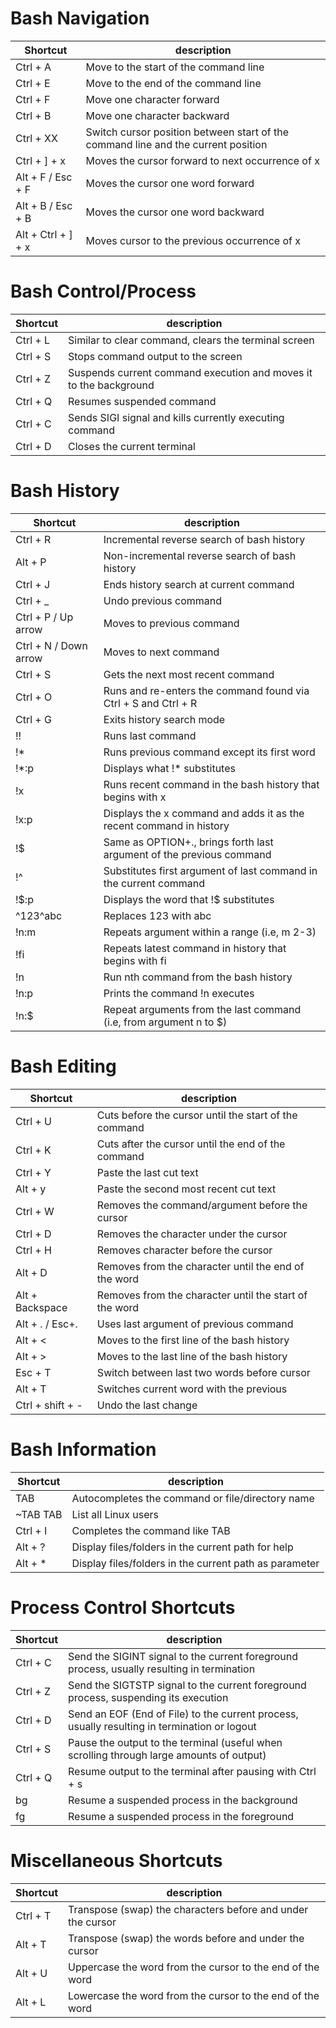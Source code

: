 # Bash Navigation

| Shortcut           | description                                                                       |
| ------------------ | --------------------------------------------------------------------------------- |
| Ctrl + A           | Move to the start of the command line                                             |
| Ctrl + E           | Move to the end of the command line                                               |
| Ctrl + F           | Move one character forward                                                        |
| Ctrl + B           | Move one character backward                                                       |
| Ctrl + XX          | Switch cursor position between start of the command line and the current position |
| Ctrl + ] + x       | Moves the cursor forward to next occurrence of x                                  |
| Alt + F / Esc + F  | Moves the cursor one word forward                                                 |
| Alt + B / Esc + B  | Moves the cursor one word backward                                                |
| Alt + Ctrl + ] + x | Moves cursor to the previous occurrence of x                                      |

# Bash Control/Process

| Shortcut | description                                                       |
| -------- | ----------------------------------------------------------------- |
| Ctrl + L | Similar to clear command, clears the terminal screen              |
| Ctrl + S | Stops command output to the screen                                |
| Ctrl + Z | Suspends current command execution and moves it to the background |
| Ctrl + Q | Resumes suspended command                                         |
| Ctrl + C | Sends SIGI signal and kills currently executing command           |
| Ctrl + D | Closes the current terminal                                       |

# Bash History

| Shortcut              | description                                                          |
| --------------------- | -------------------------------------------------------------------- |
| Ctrl + R              | Incremental reverse search of bash history                           |
| Alt + P               | Non-incremental reverse search of bash history                       |
| Ctrl + J              | Ends history search at current command                               |
| Ctrl + _              | Undo previous command                                                |
| Ctrl + P / Up arrow   | Moves to previous command                                            |
| Ctrl + N / Down arrow | Moves to next command                                                |
| Ctrl + S              | Gets the next most recent command                                    |
| Ctrl + O              | Runs and re-enters the command found via Ctrl + S and Ctrl + R       |
| Ctrl + G              | Exits history search mode                                            |
| !!                    | Runs last command                                                    |
| !*                    | Runs previous command except its first word                          |
| !*:p                  | Displays what !* substitutes                                         |
| !x                    | Runs recent command in the bash history that begins with x           |
| !x:p                  | Displays the x command and adds it as the recent command in history  |
| !$                    | Same as OPTION+., brings forth last argument of the previous command |
| !^                    | Substitutes first argument of last command in the current command    |
| !$:p                  | Displays the word that !$ substitutes                                |
| ^123^abc              | Replaces 123 with abc                                                |
| !n:m                  | Repeats argument within a range (i.e, m 2-3)                         |
| !fi                   | Repeats latest command in history that begins with fi                |
| !n                    | Run nth command from the bash history                                |
| !n:p                  | Prints the command !n executes                                       |
| !n:$                  | Repeat arguments from the last command (i.e, from argument n to $)   |

# Bash Editing

| Shortcut         | description                                            |
| ---------------- | ------------------------------------------------------ |
| Ctrl + U         | Cuts before the cursor until the start of the command  |
| Ctrl + K         | Cuts after the cursor until the end of the command     |
| Ctrl + Y         | Paste the last cut text                                |
| Alt + y          | Paste the second most recent cut text                  |
| Ctrl + W         | Removes the command/argument before the cursor         |
| Ctrl + D         | Removes the character under the cursor                 |
| Ctrl + H         | Removes character before the cursor                    |
| Alt + D          | Removes from the character until the end of the word   |
| Alt + Backspace  | Removes from the character until the start of the word |
| Alt + . / Esc+.  | Uses last argument of previous command                 |
| Alt + <          | Moves to the first line of the bash history            |
| Alt + >          | Moves to the last line of the bash history             |
| Esc + T          | Switch between last two words before cursor            |
| Alt + T          | Switches current word with the previous                |
| Ctrl + shift + - | Undo the last change                                   |

# Bash Information

| Shortcut | description                                            |
| -------- | ------------------------------------------------------ |
| TAB      | Autocompletes the command or file/directory name       |
| ~TAB TAB | List all Linux users                                   |
| Ctrl + I | Completes the command like TAB                         |
| Alt + ?  | Display files/folders in the current path for help     |
| Alt + *  | Display files/folders in the current path as parameter |

# Process Control Shortcuts

| Shortcut | description                                                                                  |
| -------- | -------------------------------------------------------------------------------------------- |
| Ctrl + C | Send the SIGINT signal to the current foreground process, usually resulting in termination   |
| Ctrl + Z | Send the SIGTSTP signal to the current foreground process, suspending its execution          |
| Ctrl + D | Send an EOF (End of File) to the current process, usually resulting in termination or logout |
| Ctrl + S | Pause the output to the terminal (useful when scrolling through large amounts of output)     |
| Ctrl + Q | Resume output to the terminal after pausing with Ctrl + s                                    |
| bg       | Resume a suspended process in the background                                                 |
| fg       | Resume a suspended process in the foreground                                                 |

# Miscellaneous Shortcuts

| Shortcut | description                                                 |
| -------- | ----------------------------------------------------------- |
| Ctrl + T | Transpose (swap) the characters before and under the cursor |
| Alt + T  | Transpose (swap) the words before and under the cursor      |
| Alt + U  | Uppercase the word from the cursor to the end of the word   |
| Alt + L  | Lowercase the word from the cursor to the  end of the word  |